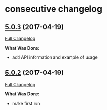 # consecutive changelog

## [5.0.3](http://github.com/ivanoff/create-raml/tree/5.0.3) (2017-04-19)
[Full Changelog](http://github.com/ivanoff/create-raml/compare/5.0.2...5.0.3)

**What Was Done:**

- add API information and example of usage


## [5.0.2](http://github.com/ivanoff/create-raml/tree/5.0.2) (2017-04-19)
[Full Changelog](http://github.com/ivanoff/create-raml/compare/5.0.2...5.0.2)

**What Was Done:**

- make first run
